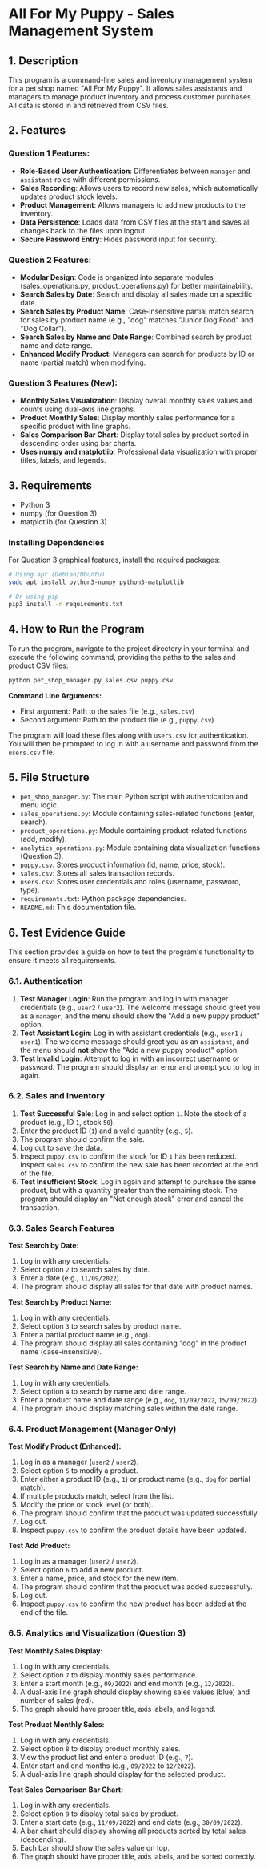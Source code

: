 # All For My Puppy - Sales Management System

## 1. Description

This program is a command-line sales and inventory management system for a pet shop named "All For My Puppy". It allows sales assistants and managers to manage product inventory and process customer purchases. All data is stored in and retrieved from CSV files.

## 2. Features

### Question 1 Features:
*   **Role-Based User Authentication**: Differentiates between `manager` and `assistant` roles with different permissions.
*   **Sales Recording**: Allows users to record new sales, which automatically updates product stock levels.
*   **Product Management**: Allows managers to add new products to the inventory.
*   **Data Persistence**: Loads data from CSV files at the start and saves all changes back to the files upon logout.
*   **Secure Password Entry**: Hides password input for security.

### Question 2 Features:
*   **Modular Design**: Code is organized into separate modules (sales_operations.py, product_operations.py) for better maintainability.
*   **Search Sales by Date**: Search and display all sales made on a specific date.
*   **Search Sales by Product Name**: Case-insensitive partial match search for sales by product name (e.g., "dog" matches "Junior Dog Food" and "Dog Collar").
*   **Search Sales by Name and Date Range**: Combined search by product name and date range.
*   **Enhanced Modify Product**: Managers can search for products by ID or name (partial match) when modifying.

### Question 3 Features (New):
*   **Monthly Sales Visualization**: Display overall monthly sales values and counts using dual-axis line graphs.
*   **Product Monthly Sales**: Display monthly sales performance for a specific product with line graphs.
*   **Sales Comparison Bar Chart**: Display total sales by product sorted in descending order using bar charts.
*   **Uses numpy and matplotlib**: Professional data visualization with proper titles, labels, and legends.

## 3. Requirements

*   Python 3
*   numpy (for Question 3)
*   matplotlib (for Question 3)

### Installing Dependencies

For Question 3 graphical features, install the required packages:

```bash
# Using apt (Debian/Ubuntu)
sudo apt install python3-numpy python3-matplotlib

# Or using pip
pip3 install -r requirements.txt
```

## 4. How to Run the Program

To run the program, navigate to the project directory in your terminal and execute the following command, providing the paths to the sales and product CSV files:

```bash
python pet_shop_manager.py sales.csv puppy.csv
```

**Command Line Arguments:**
*   First argument: Path to the sales file (e.g., `sales.csv`)
*   Second argument: Path to the product file (e.g., `puppy.csv`)

The program will load these files along with `users.csv` for authentication. You will then be prompted to log in with a username and password from the `users.csv` file.

## 5. File Structure

*   `pet_shop_manager.py`: The main Python script with authentication and menu logic.
*   `sales_operations.py`: Module containing sales-related functions (enter, search).
*   `product_operations.py`: Module containing product-related functions (add, modify).
*   `analytics_operations.py`: Module containing data visualization functions (Question 3).
*   `puppy.csv`: Stores product information (id, name, price, stock).
*   `sales.csv`: Stores all sales transaction records.
*   `users.csv`: Stores user credentials and roles (username, password, type).
*   `requirements.txt`: Python package dependencies.
*   `README.md`: This documentation file.

## 6. Test Evidence Guide

This section provides a guide on how to test the program's functionality to ensure it meets all requirements.

### 6.1. Authentication

1.  **Test Manager Login**: Run the program and log in with manager credentials (e.g., `user2` / `user2`). The welcome message should greet you as a `manager`, and the menu should show the "Add a new puppy product" option.
2.  **Test Assistant Login**: Log in with assistant credentials (e.g., `user1` / `user1`). The welcome message should greet you as an `assistant`, and the menu should **not** show the "Add a new puppy product" option.
3.  **Test Invalid Login**: Attempt to log in with an incorrect username or password. The program should display an error and prompt you to log in again.

### 6.2. Sales and Inventory

1.  **Test Successful Sale**: Log in and select option `1`. Note the stock of a product (e.g., ID `1`, stock `50`).
2.  Enter the product ID (`1`) and a valid quantity (e.g., `5`).
3.  The program should confirm the sale.
4.  Log out to save the data.
5.  Inspect `puppy.csv` to confirm the stock for ID `1` has been reduced. Inspect `sales.csv` to confirm the new sale has been recorded at the end of the file.
6.  **Test Insufficient Stock**: Log in again and attempt to purchase the same product, but with a quantity greater than the remaining stock. The program should display an "Not enough stock" error and cancel the transaction.

### 6.3. Sales Search Features

**Test Search by Date:**
1.  Log in with any credentials.
2.  Select option `2` to search sales by date.
3.  Enter a date (e.g., `11/09/2022`).
4.  The program should display all sales for that date with product names.

**Test Search by Product Name:**
1.  Log in with any credentials.
2.  Select option `3` to search sales by product name.
3.  Enter a partial product name (e.g., `dog`).
4.  The program should display all sales containing "dog" in the product name (case-insensitive).

**Test Search by Name and Date Range:**
1.  Log in with any credentials.
2.  Select option `4` to search by name and date range.
3.  Enter a product name and date range (e.g., `dog`, `11/09/2022`, `15/09/2022`).
4.  The program should display matching sales within the date range.

### 6.4. Product Management (Manager Only)

**Test Modify Product (Enhanced):**
1.  Log in as a manager (`user2` / `user2`).
2.  Select option `5` to modify a product.
3.  Enter either a product ID (e.g., `1`) or product name (e.g., `dog` for partial match).
4.  If multiple products match, select from the list.
5.  Modify the price or stock level (or both).
6.  The program should confirm that the product was updated successfully.
7.  Log out.
8.  Inspect `puppy.csv` to confirm the product details have been updated.

**Test Add Product:**
1.  Log in as a manager (`user2` / `user2`).
2.  Select option `6` to add a new product.
3.  Enter a name, price, and stock for the new item.
4.  The program should confirm that the product was added successfully.
5.  Log out.
6.  Inspect `puppy.csv` to confirm the new product has been added at the end of the file.

### 6.5. Analytics and Visualization (Question 3)

**Test Monthly Sales Display:**
1.  Log in with any credentials.
2.  Select option `7` to display monthly sales performance.
3.  Enter a start month (e.g., `09/2022`) and end month (e.g., `12/2022`).
4.  A dual-axis line graph should display showing sales values (blue) and number of sales (red).
5.  The graph should have proper title, axis labels, and legend.

**Test Product Monthly Sales:**
1.  Log in with any credentials.
2.  Select option `8` to display product monthly sales.
3.  View the product list and enter a product ID (e.g., `7`).
4.  Enter start and end months (e.g., `09/2022` to `12/2022`).
5.  A dual-axis line graph should display for the selected product.

**Test Sales Comparison Bar Chart:**
1.  Log in with any credentials.
2.  Select option `9` to display total sales by product.
3.  Enter a start date (e.g., `11/09/2022`) and end date (e.g., `30/09/2022`).
4.  A bar chart should display showing all products sorted by total sales (descending).
5.  Each bar should show the sales value on top.
6.  The graph should have proper title, axis labels, and be sorted correctly.